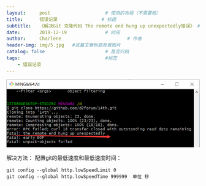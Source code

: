 ```yaml
---
layout:     post   				    # 使用的布局（不需要改）
title:      错误记录 				# 标题 
subtitle:   《解决Git 克隆代码 The remote end hung up unexpectedly错误》 #副标题
date:       2019-12-19 				# 时间
author:     Charlene 						# 作者
header-img: img/5.jpg 	#这篇文章标题背景图片
catalog: false 						# 是否归档
tags:								#标签
    - 错误记录
---
```


![The remote end hung up unexpectedly错误](https://raw.githubusercontent.com/Charlene12345/img-repo/master/QQ%E6%88%AA%E5%9B%BE20191219221819.png)

解决方法：
配置git的最低速度和最低速度时间：
```
git config --global http.lowSpeedLimit 0
git config --global http.lowSpeedTime 999999  单位 秒
```




